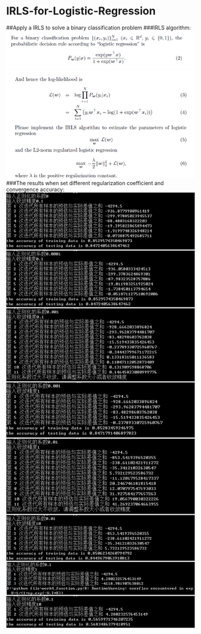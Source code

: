 # IRLS-for-Logistic-Regression
##Apply a IRLS to solve a binary classification problem
###IRLS algorithm:  
![image](https://github.com/ZhixinLai/IRLS-for-Logistic-Regression/blob/master/images/9.png)
![image](https://github.com/ZhixinLai/IRLS-for-Logistic-Regression/blob/master/images/10.png)  
###The results when set different regularization coefficient and convergence accuracy:  
![image](https://github.com/ZhixinLai/IRLS-for-Logistic-Regression/blob/master/images/1.png)
![image](https://github.com/ZhixinLai/IRLS-for-Logistic-Regression/blob/master/images/2.png)
![image](https://github.com/ZhixinLai/IRLS-for-Logistic-Regression/blob/master/images/3.png)
![image](https://github.com/ZhixinLai/IRLS-for-Logistic-Regression/blob/master/images/4.png)
![image](https://github.com/ZhixinLai/IRLS-for-Logistic-Regression/blob/master/images/5.png)
![image](https://github.com/ZhixinLai/IRLS-for-Logistic-Regression/blob/master/images/6.png)
![image](https://github.com/ZhixinLai/IRLS-for-Logistic-Regression/blob/master/images/7.png)
![image](https://github.com/ZhixinLai/IRLS-for-Logistic-Regression/blob/master/images/8.png)
